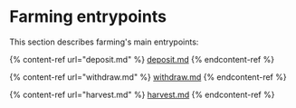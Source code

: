 # Farming entrypoints

This section describes farming's main entrypoints:

{% content-ref url="deposit.md" %}
[deposit.md](deposit.md)
{% endcontent-ref %}

{% content-ref url="withdraw.md" %}
[withdraw.md](withdraw.md)
{% endcontent-ref %}

{% content-ref url="harvest.md" %}
[harvest.md](harvest.md)
{% endcontent-ref %}
